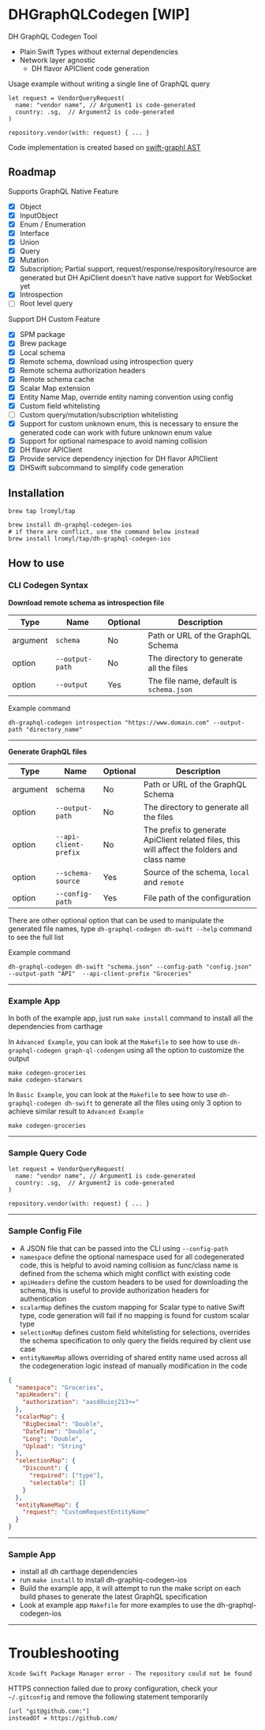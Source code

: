 # DHGraphQLCodegen [WIP]

DH GraphQL Codegen Tool
- Plain Swift Types without external dependencies
- Network layer agnostic
  - DH flavor APIClient code generation

Usage example without writing a single line of GraphQL query
```
let request = VendorQueryRequest(
  name: "vendor name", // Argument1 is code-generated
  country: .sg,  // Argument2 is code-generated
)

repository.vendor(with: request) { ... }
```

Code implementation is created based on [swift-graphl AST](https://github.com/maticzav/swift-graphql)

## Roadmap

Supports GraphQL Native Feature
- [x] Object
- [x] InputObject
- [x] Enum / Enumeration
- [x] Interface
- [x] Union
- [x] Query
- [x] Mutation
- [x] Subscription; Partial support, request/response/respository/resource are generated but DH ApiClient doesn't have native support for WebSocket yet
- [x] Introspection
- [ ] Root level query

Support DH Custom Feature
- [x] SPM package
- [x] Brew package
- [x] Local schema
- [x] Remote schema, download using introspection query
- [x] Remote schema authorization headers
- [x] Remote schema cache
- [x] Scalar Map extension
- [x] Entity Name Map, override entity naming convention using config
- [x] Custom field whitelisting
- [ ] Custom query/mutation/subscription whitelisting
- [x] Support for custom unknown enum, this is necessary to ensure the generated code can work with future unknown enum value
- [x] Support for optional namespace to avoid naming collision
- [x] DH flavor APIClient
- [x] Provide service dependency injection for DH flavor APIClient
- [x] DHSwift subcommand to simplify code generation

## Installation
```
brew tap lromyl/tap

brew install dh-graphql-codegen-ios
# if there are conflict, use the command below instead 
brew install lromyl/tap/dh-graphql-codegen-ios 
```

## How to use

### CLI Codegen Syntax

**Download remote schema as introspection file**

| Type | Name | Optional | Description | 
| - | - | - | - |
| argument | `schema` | No | Path or URL of the GraphQL Schema |
| option | `--output-path` | No | The directory to generate all the files |
| option | `--output` | Yes | The file name, default is `schema.json` |

Example command
```
dh-graphql-codegen introspection "https://www.domain.com" --output-path "directory_name"
```

---

**Generate GraphQL files**

| Type | Name | Optional | Description | 
| - | - | - | - |
| argument | schema | No | Path or URL of the GraphQL Schema |
| option | `--output-path` | No | The directory to generate all the files |
| option | `--api-client-prefix` | No | The prefix to generate ApiClient related files, this will affect the folders and class name |
| option | `--schema-source`| Yes | Source of the schema, `local` and `remote` |
| option | `--config-path` | Yes | File path of the configuration |

There are other optional option that can be used to manipulate the generated file names, type `dh-graphql-codegen dh-swift --help` command to see the full list

Example command
```
dh-graphql-codegen dh-swift "schema.json" --config-path "config.json" --output-path "API"  --api-client-prefix "Groceries"
```
---

### Example App
In both of the example app, just run `make install` command to install all the dependencies from carthage

In `Advanced Example`, you can look at the `Makefile` to see how to use `dh-graphql-codegen graph-ql-codengen` using all the option to customize the output
```
make codegen-groceries
make codegen-starwars
```

In `Basic Example`, you can look at the `Makefile` to see how to use `dh-graphql-codegen dh-swift` to generate all the files using only 3 option to achieve similar result to `Advanced Example`
```
make codegen-groceries
```

---

### Sample Query Code
```
let request = VendorQueryRequest(
  name: "vendor name", // Argument1 is code-generated
  country: .sg,  // Argument2 is code-generated
)

repository.vendor(with: request) { ... }
```

---

### Sample Config File
- A JSON file that can be passed into the CLI using `--config-path` 
- `namespace` define the optional namespace used for all codegenerated code, this is helpful to avoid naming collision as func/class name is defined from the schema which might conflict with existing code
- `apiHeaders` define the custom headers to be used for downloading the schema, this is useful to provide authorization headers for authentication
- `scalarMap` defines the custom mapping for Scalar type to native Swift type, code generation will fail if no mapping is found for custom scalar type
- `selectionMap` defines custom field whitelisting for selections, overrides the schema specification to only query the fields required by client use case
- `entityNameMap` allows overriding of shared entity name used across all the codegeneration logic instead of manually modification in the code

```JSON
{
  "namespace": "Groceries",
  "apiHeaders": {
    "authorization": "aasd8uioj213+="
  },
  "scalarMap": {
    "BigDecimal": "Double",
    "DateTime": "Double",
    "Long": "Double",
    "Upload": "String"
  },
  "selectionMap": {
    "Discount": {
      "required": ["type"],
      "selectable": []
    }
  },
  "entityNameMap": {
    "request": "CustomRequestEntityName"
  }
}
```

---

### Sample App
- install all dh carthage dependencies
- run `make install` to install dh-graphlq-codegen-ios
- Build the example app, it will attempt to run the make script on each build phases to generate the latest GraphQL specification
- Look at example app `Makefile` for more examples to use the dh-graphql-codegen-ios

---

# Troubleshooting

```
Xcode Swift Package Manager error - The repository could not be found
```

HTTPS connection failed due to proxy configuration, check your `~/.gitconfig` and remove the following statement temporarily

```
[url "git@github.com:"]
insteadOf = https://github.com/
```
